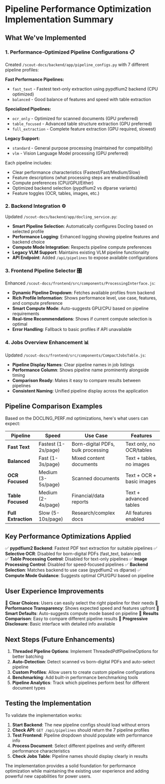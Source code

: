 # Pipeline Performance Optimization Implementation Summary

## What We've Implemented

### 1. Performance-Optimized Pipeline Configurations 📋
Created `/scout-docs/backend/app/pipeline_configs.py` with 7 different pipeline profiles:

**Fast Performance Pipelines:**
- `fast_text` - Fastest text-only extraction using pypdfium2 backend (CPU optimized)
- `balanced` - Good balance of features and speed with table extraction

**Specialized Pipelines:**
- `ocr_only` - Optimized for scanned documents (GPU preferred) 
- `table_focused` - Advanced table structure extraction (GPU preferred)
- `full_extraction` - Complete feature extraction (GPU required, slowest)

**Legacy Support:**
- `standard` - General purpose processing (maintained for compatibility)
- `vlm` - Vision Language Model processing (GPU preferred)

Each pipeline includes:
- Clear performance characteristics (Fastest/Fast/Medium/Slow)
- Feature descriptions (what processing steps are enabled/disabled)
- Compute preferences (CPU/GPU/Either)
- Optimized backend selection (pypdfium2 vs dlparse variants)
- Feature toggles (OCR, tables, images, etc.)

### 2. Backend Integration ⚙️
Updated `/scout-docs/backend/app/docling_service.py`:

- **Smart Pipeline Selection**: Automatically configures Docling based on selected profile
- **Performance Logging**: Enhanced logging showing pipeline features and backend choice
- **Compute Mode Integration**: Respects pipeline compute preferences
- **Legacy VLM Support**: Maintains existing VLM pipeline functionality
- **API Endpoint**: Added `/api/pipelines` to expose available configurations

### 3. Frontend Pipeline Selector 🎛️
Enhanced `/scout-docs/frontend/src/components/ProcessingInterface.js`:

- **Dynamic Pipeline Dropdown**: Fetches available profiles from backend
- **Rich Profile Information**: Shows performance level, use case, features, and compute preference
- **Smart Compute Mode**: Auto-suggests GPU/CPU based on pipeline requirements
- **Real-time Recommendations**: Shows if current compute selection is optimal
- **Error Handling**: Fallback to basic profiles if API unavailable

### 4. Jobs Overview Enhancement 📊
Updated `/scout-docs/frontend/src/components/CompactJobsTable.js`:

- **Pipeline Display Names**: Clear pipeline names in job listings
- **Performance Column**: Shows pipeline name prominently alongside timing
- **Comparison Ready**: Makes it easy to compare results between pipelines
- **Consistent Naming**: Unified pipeline display across the application

## Pipeline Comparison Examples

Based on the DOCLING_PERF.md optimizations, here's what users can expect:

| Pipeline | Speed | Use Case | Features |
|----------|-------|----------|----------|
| **Fast Text** | Fastest (1-2s/page) | Born-digital PDFs, bulk processing | Text only, no OCR/tables |
| **Balanced** | Fast (1-3s/page) | Mixed content documents | Text + tables, no images |
| **OCR Focused** | Medium (3-5s/page) | Scanned documents | Text + OCR + basic images |
| **Table Focused** | Medium (2-4s/page) | Financial/data reports | Text + advanced tables |
| **Full Extraction** | Slow (5-10s/page) | Research/complex docs | All features enabled |

## Key Performance Optimizations Applied

✅ **pypdfium2 Backend**: Fastest PDF text extraction for suitable pipelines
✅ **Selective OCR**: Disabled for born-digital PDFs (fast_text, balanced)  
✅ **Table Processing Control**: Disabled for text-only pipelines
✅ **Image Processing Control**: Disabled for speed-focused pipelines
✅ **Backend Selection**: Matches backend to use case (pypdfium2 vs dlparse)
✅ **Compute Mode Guidance**: Suggests optimal CPU/GPU based on pipeline

## User Experience Improvements

🎯 **Clear Choices**: Users can easily select the right pipeline for their needs
🎯 **Performance Transparency**: Shows expected speed and features upfront
🎯 **Smart Defaults**: Auto-suggests compute mode based on pipeline
🎯 **Results Comparison**: Easy to compare different pipeline results
🎯 **Progressive Disclosure**: Basic interface with detailed info available

## Next Steps (Future Enhancements)

1. **Threaded Pipeline Options**: Implement ThreadedPdfPipelineOptions for better batching
2. **Auto-Detection**: Detect scanned vs born-digital PDFs and auto-select pipeline  
3. **Custom Profiles**: Allow users to create custom pipeline configurations
4. **Benchmarking**: Add built-in performance benchmarking tools
5. **Pipeline Analytics**: Track which pipelines perform best for different document types

## Testing the Implementation

To validate the implementation works:

1. **Start Backend**: The new pipeline configs should load without errors
2. **Check API**: `GET /api/pipelines` should return the 7 pipeline profiles
3. **Test Frontend**: Pipeline dropdown should populate with performance info
4. **Process Document**: Select different pipelines and verify different performance characteristics
5. **Check Jobs Table**: Pipeline names should display clearly in results

The implementation provides a solid foundation for performance optimization while maintaining the existing user experience and adding powerful new capabilities for power users.